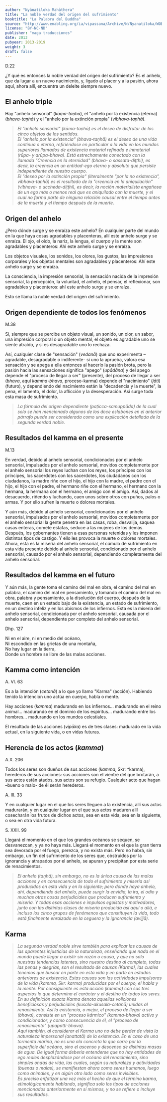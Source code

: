 ```yaml
---
author: "Nyānatiloka Mahāthera"
title: "La noble verdad del origen del sufrimiento"
booktitle: "La Palabra del Buddha"
source: "http://www.enabling.org/ia/vipassana/Archive/N/Nyanatiloka/WOB/index.html"
license: "BY-NC-ND"
publisher: "maga traducciones"
date: 2013
pubyear: 2013-2019
weight: 3
draft: false
---
```


D.22  

¿Y qué es entonces la noble verdad del origen del sufrimiento? Es el anhelo, que da lugar a un nuevo nacimiento, y, ligado al placer y a la pasión, ahora aquí, ahora allí, encuentra un deleite siempre nuevo.  

## El anhelo triple  

Hay "anhelo sensorial" (*kāṃa-taṇhā*), el "anhelo por la existencia (eterna) (*bhava-taṇhā*) y el "anhelo por la extinción propia" (*vibhava-taṇhā*).  

> *El "anhelo sensorial" (kāma-taṇhā) es el deseo de disfrutar de los cinco objetos de los sentidos.  
El "anhelo por la existencia" (bhava-taṇhā) es el deseo de una vida continua o eterna, refiriéndose en particular a la vida en los mundos superiores llamados de existencia material refinada e inmaterial (rūpa- y arūpa-bhava). Está estrechamente conectado con la llamada "Creencia en la eternidad" (bhava- o sassata-diṭṭhi), es decir, la creencia en un entidad-ego eterno y absoluto que persiste independiente de nuestro cuerpo.  
El "deseo por la extinción propia" (literalmente "por la no existencia", vibhava-taṇhā) es el resultado de la "creencia en la aniquilación" (vibhava- o uccheda-diṭṭhi), es decir, la noción materialista engañosa de un ego más o menos real que es aniquilado con la muerte, y el cual no forma parte de ninguna relación causal entre el tiempo antes de la muerte y el tiempo después de la muerte.*  

## Origen del anhelo  

¿Pero dónde surge y se enraíza este anhelo? En cualquier parte del mundo en la que haya cosas agradables y placenteras, allí este anhelo surge y se enraíza. El ojo, el oído, la nariz, la lengua, el cuerpo y la mente son agradables y placenteros: Ahí este anhelo surge y se enraíza.  

Los objetos visuales, los sonidos, los olores, los gustos, las impresiones corporales y los objetos mentales son agradables y placenteros: Ahí este anhelo surge y se enraíza.  

La consciencia, la impresión sensorial, la sensación nacida de la impresión sensorial, la percepción, la voluntad, el anhelo, el pensar, el reflexionar, son agradables y placenteros: ahí este anhelo surge y se enraíza.  

Esto se llama la noble verdad del origen del sufrimiento.  

## Origen dependiente de todos los fenómenos  

M.38  

Si, siempre que se percibe un objeto visual, un sonido, un olor, un sabor, una impresión corporal o un objeto mental, el objeto es agradable uno se siente atraído, y si es desagradable uno lo rechaza.  

Así, cualquier clase de "sensación" (*vedanā*) que uno experimenta –agradable, desagradable o indiferente- si uno la aprueba, valora esa sensación y se apega a ella entonces al hacerlo la pasión brota, pero la pasión hacia las sensaciones significa "apego" (*upādāna*) y del apego depende el "proceso de llegar a ser" (presente), del proceso de llegar a ser (*bhava*, aquí *kamma-bhava*, proceso-karma) depende el "nacimiento" (*jāti*) (futuro), y dependiendo del nacimiento están la "decadencia y la muerte", la pena, el lamento, el dolor, la aflicción y la desesperación. Así surge toda esta masa de sufrimiento.  

> *La fórmula del origen dependiente (paṭicca-samuppāda) de la cual solo se han mencionado algunos de los doce eslabones en el anterior párrafo puede ser considerada como una explicación detallada de la segunda verdad noble.*  

## Resultados del kamma en el presente  

M.13  

En verdad, debido al anhelo sensorial, condicionados por el anhelo sensorial, impulsados por el anhelo sensorial, movidos completamente por el anhelo sensorial los reyes luchan con los reyes, los príncipes con los príncipes, los sacerdotes con los sacerdotes, los ciudadanos con los ciudadanos, la madre riñe con el hijo, el hijo con la madre, el padre con el hijo, el hijo con el padre, el hermano riñe con el hermano, el hermano con la hermana, la hermana con el hermano, el amigo con el amigo. Así, dados al desacuerdo, riñendo y luchando, caen unos sobre otros con puños, palos o armas. Y por ello sufren la muerte o dolores mortales.  

Y aún más, debido al anhelo sensorial, condicionados por el anhelo sensorial, impulsados por el anhelo sensorial, movidos completamente por el anhelo sensorial la gente penetra en las casas, roba, desvalija, saquea casas enteras, comete estafas, seduce a las mujeres de los demás. Después, los gobernantes tienen a esas personas retenidas y les imponen distintos tipos de castigo. Y ello les provoca la muerte o dolores mortales. Ahora, esta es la miseria del anhelo sensorial, el cúmulo de sufrimiento en esta vida presente debido al anhelo sensorial, condicionado por el anhelo sensorial, causado por el anhelo sensorial, dependiendo completamente del anhelo sensorial.  

## Resultados del kamma en el futuro  

Y aún más, la gente toma el camino del mal en obra, el camino del mal en palabra, el camino del mal en pensamiento, y tomando el camino del mal en obra, palabra y pensamiento, a la disolución del cuerpo, después de la muerte, caen en un estado bajo de la existencia, un estado de sufrimiento, en un destino infeliz y en los abismos de los infiernos. Esta es la miseria del anhelo sensorial, condicionada por el anhelo sensorial, causada por el anhelo sensorial, dependiente por completo del anhelo sensorial.  

Dhp. 127  

Ni en el aire, ni en medio del océano,  
Ni escondido en las grietas de una montaña,  
No hay lugar en la tierra,  
Donde un hombre se libre de las malas acciones.  

## Kamma como intención  

A. VI. 63  

Es a la intención (*cetanā*) a lo que yo llamo "Karma" (acción). Habiendo tenido la intención uno actúa en cuerpo, habla o mente.  

Hay acciones (*kamma*) madurando en los infiernos… madurando en el reino animal… madurando en el dominio de los espíritus… madurando entre los hombres… madurando en los mundos celestiales.  

El resultado de las acciones (*vipāka*) es de tres clases: madurado en la vida actual, en la siguiente vida, o en vidas futuras.  

## Herencia de los actos (*kamma*)  

A.X. 206  

Todos los seres son dueños de sus acciones (*kamma*, Skr: *karma), herederos de sus acciones: sus acciones son el vientre del que brotarán, a sus actos están atados, sus actos son su refugio. Cualquier acto que hagan –bueno o malo- de él serán herederos.  

A. III. 33  

Y en cualquier lugar en el que los seres lleguen a la existencia, allí sus actos madurarán, y en cualquier lugar en el que sus actos maduren allí cosecharán los frutos de dichos actos, sea en esta vida, sea en la siguiente, o sea en otra vida futura.  

S. XXII. 99  

Llegará el momento en el que los grandes océanos se sequen, se desvanezcan, y ya no haya más. Llegará el momento en el que la gran tierra sea devorada por el fuego, perezca, y no exista más. Pero no habrá, sin embargo, un fin del sufrimiento de los seres que, obstruidos por la ignorancia y atrapados por el anhelo, se apuran y precipitan por esta serie de renacimientos.  

> *El anhelo (taṇhā), sin embargo, no es la única causa de las malas acciones y en consecuencia de todo el sufrimiento y miseria así producidos en esta vida y en la siguiente; pero donde haya anhelo, ahí, dependiendo del anhelo, puede surgir la envidia, la ira, el odio y muchas otras cosas perjudiciales que producen sufrimiento y miseria. Y todas esas acciones e impulsos egoístas y motivadores, junto con las distintas clases de miseria producida así aquí o allá, e incluso los cinco grupos de fenómenos que constituyen la vida, todo está finalmente enraizado en la ceguera y la ignorancia (avijjā).*  

## Karma  

> *La segunda verdad noble sirve también para explicar las causas de las aparentes injusticias de la naturaleza, enseñando que nada en el mundo puede llegar a existir sin razón o causa, y que no solo nuestras tendencias latentes, sino nuestro destino al completo, todas las penas y alegrías, son el resultado de causas (Karma), las cuales tenemos que buscar en parte en esta vida y en parte en estados anteriores de existencia. Estas causas son las actividades impulsoras de la vida (kamma, Skr: karma) producidas por el cuerpo, el habla y la mente. Por consiguiente es esta acción (kamma) con sus tres aspectos lo que determina el carácter y el destino de todos los seres. En su definición exacta Karma denota aquellas voliciones beneficiosas y perjudiciales (kusala-akusala-cetanā) unidas al renacimiento. Así la existencia, o mejor, el proceso de llegar a ser (bhava), consiste en un "proceso kármico" (kamma-bhava) activo y condicionador, y como consecuencia de él, el "proceso de renacimiento" (upapatti-bhava).  
Aquí también, al considerar el Karma uno no debe perder de vista la naturaleza impersonal (anattatā) de la existencia. En el caso de una tormenta marina, no es una ola concreta la que corre por la superficie del océano, sino el ascenso y descenso de distintas masas de agua. De igual forma debería entenderse que no hay entidades de ego reales desplazándose por el océano del renacimiento, sino simples ondas de vida, las cuales, según su naturaleza y actividades (buenas o malas), se manifiestan ahora como seres humanos, luego como animales, y en algún otro lado como seres invisibles.  
Es preciso enfatizar una vez más el hecho de que el término karma, etimológicamente hablando, significa solo los tipos de acciones mencionados anteriormente en sí mismos, y no se refiere o incluye sus resultados.*  
